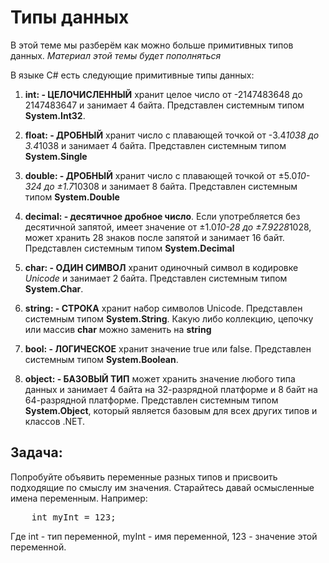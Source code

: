# Типы данных
 
 В этой теме мы разберём как можно больше примитивных типов данных. *Материал этой темы будет пополняться*

В языке C# есть следующие примитивные типы данных:

1. **int: - ЦЕЛОЧИСЛЕННЫЙ** хранит целое число от -2147483648 до 2147483647 и занимает 4 байта. Представлен системным типом **System.Int32**.

1. **float: - ДРОБНЫЙ** хранит число с плавающей точкой от -3.4*1038 до 3.4*1038 и занимает 4 байта. Представлен системным типом **System.Single**

1. **double: - ДРОБНЫЙ** хранит число с плавающей точкой от ±5.0*10-324 до ±1.7*10308 и занимает 8 байта. Представлен системным типом **System.Double**

1. **decimal: - десятичное дробное число**. Если употребляется без десятичной запятой, имеет значение от ±1.0*10-28 до ±7.9228*1028, может хранить 28 знаков после запятой и занимает 16 байт. Представлен системным типом **System.Decimal**

1. **char: - ОДИН СИМВОЛ** хранит одиночный символ в кодировке *Unicode* и занимает 2 байта. Представлен системным типом **System.Char**. 

1. **string: - СТРОКА** хранит набор символов Unicode. Представлен системным типом **System.String**. Какую либо коллекцию, цепочку или массив **char** можно заменить на **string**

1. **bool: - ЛОГИЧЕСКОЕ** хранит значение true или false. Представлен системным типом **System.Boolean**.

1. **object: - БАЗОВЫЙ ТИП** может хранить значение любого типа данных и занимает 4 байта на 32-разрядной платформе и 8 байт на 64-разрядной платформе. Представлен системным типом **System.Object**, который является базовым для всех других типов и классов .NET.

<!--
byte: хранит целое число от 0 до 255 и занимает 1 байт. Представлен системным типом System.Byte

sbyte: хранит целое число от -128 до 127 и занимает 1 байт. Представлен системным типом System.SByte

short: хранит целое число от -32768 до 32767 и занимает 2 байта. Представлен системным типом System.Int16

ushort: хранит целое число от 0 до 65535 и занимает 2 байта. Представлен системным типом System.UInt16

uint: хранит целое число от 0 до 4294967295 и занимает 4 байта. Представлен системным типом System.UInt32

long: хранит целое число от –9 223 372 036 854 775 808 до 9 223 372 036 854 775 807 и занимает 8 байт. Представлен системным типом System.Int64

ulong: хранит целое число от 0 до 18 446 744 073 709 551 615 и занимает 8 байт. Представлен системным типом System.UInt64
-->

## Задача:

Попробуйте объявить переменные разных типов и присвоить подходящие по смыслу им значения. Старайтесь давай осмысленные имена переменным.
Например:
<pre>
    int myInt = 123;
</pre>
Где int - тип переменной, myInt - имя переменной, 123 - значение этой переменной.  



